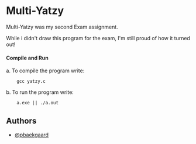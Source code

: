 
# Multi-Yatzy

Multi-Yatzy was my second Exam assignment.

While i didn't draw this program for the exam, I'm still proud of how it turned out!

#### Compile and Run

   a. To compile the program write:
   
        gcc yatzy.c
        
   b. To run the program write:
   
        a.exe || ./a.out

## Authors
- [@pbaekgaard](https://www.github.com/pbaekgaard)

